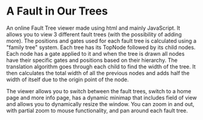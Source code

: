 # A Fault in Our Trees

An online Fault Tree viewer made using html and mainly JavaScript. It allows you to view 3 different fault trees (with the possibility of adding more). The positions and gates used for each fault tree is calculated using a "family tree" system. Each tree has its TopNode followed by its child nodes. Each node has a gate applied to it and when the tree is drawn all nodes have their specific gates and positions based on their hierarchy. The translation algorithm goes through each child to find the width of the tree. It then calculates the total width of all the previous nodes and adds half the width of itself due to the origin point of the node.

The viewer allows you to switch between the fault trees, switch to a home page and more info page, has a dynamic minimap that includes field of view and allows you to dynamically resize the window. You can zoom in and out, with partial zoom to mouse functionality, and pan around each fault tree.
